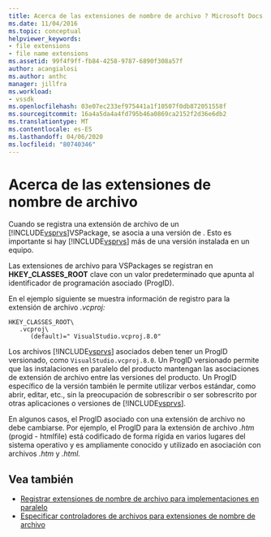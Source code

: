 ```yaml
---
title: Acerca de las extensiones de nombre de archivo ? Microsoft Docs
ms.date: 11/04/2016
ms.topic: conceptual
helpviewer_keywords:
- file extensions
- file name extensions
ms.assetid: 99f4f9ff-fb84-4258-9787-6890f308a57f
author: acangialosi
ms.author: anthc
manager: jillfra
ms.workload:
- vssdk
ms.openlocfilehash: 03e07ec233ef975441a1f10507f0db872051558f
ms.sourcegitcommit: 16a4a5da4a4fd795b46a0869ca2152f2d36e6db2
ms.translationtype: MT
ms.contentlocale: es-ES
ms.lasthandoff: 04/06/2020
ms.locfileid: "80740346"
---
```

# <a name="about-file-name-extensions"></a>Acerca de las extensiones de nombre de archivo
Cuando se registra una extensión de archivo de un [!INCLUDE[vsprvs](../code-quality/includes/vsprvs_md.md)]VSPackage, se asocia a una versión de . Esto es importante si hay [!INCLUDE[vsprvs](../code-quality/includes/vsprvs_md.md)] más de una versión instalada en un equipo.

 Las extensiones de archivo para VSPackages se registran en **HKEY_CLASSES_ROOT** clave con un valor predeterminado que apunta al identificador de programación asociado (ProgID).

 En el ejemplo siguiente se muestra información de registro para la extensión de archivo *.vcproj:*

```
HKEY_CLASSES_ROOT\
   .vcproj\
      (default)=" VisualStudio.vcproj.8.0"
```

 Los archivos [!INCLUDE[vsprvs](../code-quality/includes/vsprvs_md.md)] asociados deben tener un ProgID versionado, como `VisualStudio.vcproj.8.0`. Un ProgID versionado permite que las instalaciones en paralelo del producto mantengan las asociaciones de extensión de archivo entre las versiones del producto. Un ProgID específico de la versión también le permite utilizar verbos estándar, como abrir, editar, etc., sin la preocupación de sobrescribir o ser sobrescrito por otras aplicaciones o versiones de [!INCLUDE[vsprvs](../code-quality/includes/vsprvs_md.md)].

 En algunos casos, el ProgID asociado con una extensión de archivo no debe cambiarse. Por ejemplo, el ProgID para la extensión de archivo *.htm* (progid - htmlfile) está codificado de forma rígida en varios lugares del sistema operativo y es ampliamente conocido y utilizado en asociación con archivos *.htm* y *.html.*

## <a name="see-also"></a>Vea también
- [Registrar extensiones de nombre de archivo para implementaciones en paralelo](../extensibility/registering-file-name-extensions-for-side-by-side-deployments.md)
- [Especificar controladores de archivos para extensiones de nombre de archivo](../extensibility/specifying-file-handlers-for-file-name-extensions.md)
